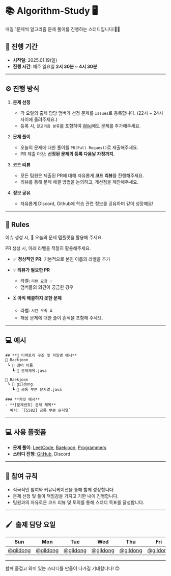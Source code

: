 # 📚 Algorithm-Study 🖥
매일 1문제씩 알고리즘 문제 풀이를 진행하는 스터디입니다❕🏃🏻

## **📅 진행 기간**
- **시작일**: 2025.01.19(일)
- **진행 시간**: 매주 일요일 **2시 30분 ~ 4시 30분**

---

## **⚙️ 진행 방식**
1. **문제 선정**
   - 각 요일의 출제 담당 맴버가 선정 문제를 `Issues`로 등록합니다. (22시 ~ 24시 사이에 올려주세요.)
   - 등록 시, `알고리즘 분류`를 포함하여 [Wiki](https://github.com/9taetae9/algorithm-study/wiki)에도 문제를 추가해주세요.

2. **문제 풀이**  
   - 오늘의 문제에 대한 풀이를 `PR(Pull Request)`로 제출해주세요.
   - PR 제출 마감: **선정된 문제의 등록 다음날 자정까지**.

3. **코드 리뷰**  
   - 모든 팀원은 제출된 PR에 대해 자유롭게 **코드 리뷰**를 진행해주세요.
   - 리뷰를 통해 문제 해결 방법을 논의하고, 개선점을 제안해주세요.
  
4. **정보 공유**  
   - 자유롭게 Discord, Github에 학습 관련 정보를 공유하며 같이 성장해요!

---

## **📜 Rules**
이슈 생성 시, 🎯 오늘의 문제 템플릿을 활용해 주세요.

PR 생성 시, 아래 라벨을 적절히 활용해주세요.

- ✅ **정상적인 PR**: 기본적으로 본인 이름의 라벨을 추가

- 💡 **리뷰가 필요한 PR**  
  - 라벨: `리뷰 요청 💡`  
  - 맴버들의 의견이 궁금한 경우

- ⏳ **아직 해결하지 못한 문제**  
  - 라벨: `시간 부족 ⏳`  
  - 해당 문제에 대한 풀이 흔적을 포함해 주세요.

---

## **💻 예시**
```
## **📂 디렉토리 구조 및 파일명 예시**
📂 Baekjoon
 ┗ 📂 맴버 이름
   ┗ 📜 문제제목.java

📂 Baekjoon
 ┗ 📂 gildong
   ┗ 📜 공통 부분 문자열.java

### **커밋 예시**
- **[문제번호] 문제 제목**  
  예시: `[5582] 공통 부분 문자열`
```
---

## **💻 사용 플랫폼**
- **문제 풀이**: [LeetCode](https://leetcode.com), [Baekjoon](https://www.acmicpc.net), [Programmers](https://programmers.co.kr)  
- **스터디 진행**: [GitHub](https://github.com), Discord

---

## **🤝 참여 규칙**
- 적극적인 참여와 커뮤니케이션을 통해 함께 성장합니다.
- 문제 선정 및 풀이 책임감을 가지고 기한 내에 진행합니다.
- 팀원과의 자유로운 코드 리뷰 및 토의를 통해 스터디 목표를 달성합니다.

---
## 🖌️&nbsp;&nbsp;출제 담당 요일
|Sun|Mon|Tue|Wed|Thu|Fri|Sat|
|:-:|:-:|:-:|:-:|:-:|:-:|:-:|
|[@gildong](https://github.com/gildong)|[@gildong](https://github.com/gildong)|[@gildong](https://github.com/gildong)|[@gildong](https://github.com/gildong)|[@gildong](https://github.com/gildong)|[@gildong](https://github.com/gildong)|[@gildong](https://github.com/gildong)|

---

함께 즐겁고 의미 있는 스터디를 만들어 나가길 기대합니다! 😊
